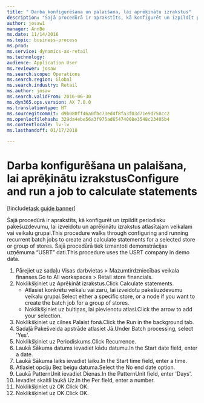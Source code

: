 ```yaml
--- 
title: " Darba konfigurēšana un palaišana, lai aprēķinātu izrakstus"
description: "Šajā procedūrā ir aprakstīts, kā konfigurēt un izpildīt periodisku pakešuzdevumu, lai izveidotu un aprēķinātu izrakstus atlasītajam veikalam vai veikalu grupai."
author: josaw1
manager: AnnBe
ms.date: 11/14/2016
ms.topic: business-process
ms.prod: 
ms.service: dynamics-ax-retail
ms.technology: 
audience: Application User
ms.reviewer: josaw
ms.search.scope: Operations
ms.search.region: Global
ms.search.industry: Retail
ms.author: josaw
ms.search.validFrom: 2016-06-30
ms.dyn365.ops.version: AX 7.0.0
ms.translationtype: HT
ms.sourcegitcommit: d9b080ff46a0fbc73ed4f8fa3f03d71e9d758cc2
ms.openlocfilehash: 329da4ebe56a3f975ad65474068e3548c23405b4
ms.contentlocale: lv-lv
ms.lasthandoff: 01/17/2018

---
```

# <a name="configure-and-run-a-job-to-calculate-statements"></a><span data-ttu-id="470ec-103"> Darba konfigurēšana un palaišana, lai aprēķinātu izrakstus</span><span class="sxs-lookup"><span data-stu-id="470ec-103">Configure and run a job to calculate statements</span></span>

[!include[task guide banner](../includes/task-guide-banner.md)]

<span data-ttu-id="470ec-104">Šajā procedūrā ir aprakstīts, kā konfigurēt un izpildīt periodisku pakešuzdevumu, lai izveidotu un aprēķinātu izrakstus atlasītajam veikalam vai veikalu grupai.</span><span class="sxs-lookup"><span data-stu-id="470ec-104">This procedure walks through configuring and running recurrent batch jobs to create and calculate statements for a selected store or group of stores.</span></span> <span data-ttu-id="470ec-105">Šajā procedūrā tiek izmantoti demonstrācijas uzņēmuma “USRT” dati.</span><span class="sxs-lookup"><span data-stu-id="470ec-105">This procedure uses the USRT company in demo data.</span></span>

1. <span data-ttu-id="470ec-106">Pārejiet uz sadaļu Visas darbvietas > Mazumtirdzniecības veikala finanses.</span><span class="sxs-lookup"><span data-stu-id="470ec-106">Go to All workspaces > Retail store financials.</span></span>
2. <span data-ttu-id="470ec-107">Noklikšķiniet uz Aprēķināt izrakstus.</span><span class="sxs-lookup"><span data-stu-id="470ec-107">Click Calculate statements.</span></span>
    * <span data-ttu-id="470ec-108">Atlasiet konkrētu veikalu vai zaru, lai izveidotu pakešuzdevumu veikalu grupai.</span><span class="sxs-lookup"><span data-stu-id="470ec-108">Select either a specific store, or a node if you want to create the batch job for a group of stores.</span></span>  
    * <span data-ttu-id="470ec-109">Noklikšķiniet uz bultiņas, lai pievienotu atlasi.</span><span class="sxs-lookup"><span data-stu-id="470ec-109">Click the arrow to add your selection.</span></span>  
3. <span data-ttu-id="470ec-110">Noklikšķiniet uz cilnes Palaist fonā.</span><span class="sxs-lookup"><span data-stu-id="470ec-110">Click the Run in the background tab.</span></span>
4. <span data-ttu-id="470ec-111">Sadaļā Pakešveida apstrāde atlasiet Jā.</span><span class="sxs-lookup"><span data-stu-id="470ec-111">Under Batch processing, select 'Yes'.</span></span>
5. <span data-ttu-id="470ec-112">Noklikšķiniet uz Periodiskums.</span><span class="sxs-lookup"><span data-stu-id="470ec-112">Click Recurrence.</span></span>
6. <span data-ttu-id="470ec-113">Laukā Sākuma datums ievadiet kādu datumu.</span><span class="sxs-lookup"><span data-stu-id="470ec-113">In the Start date field, enter a date.</span></span>
7. <span data-ttu-id="470ec-114">Laukā Sākuma laiks ievadiet laiku.</span><span class="sxs-lookup"><span data-stu-id="470ec-114">In the Start time field, enter a time.</span></span>
8. <span data-ttu-id="470ec-115">Atlasiet opciju Bez beigu datuma.</span><span class="sxs-lookup"><span data-stu-id="470ec-115">Select the No end date option.</span></span>
9. <span data-ttu-id="470ec-116">Laukā PatternUnit ievadiet Dienas.</span><span class="sxs-lookup"><span data-stu-id="470ec-116">In the PatternUnit field, enter 'Days'.</span></span>
10. <span data-ttu-id="470ec-117">Ievadiet skaitli laukā Uz.</span><span class="sxs-lookup"><span data-stu-id="470ec-117">In the Per field, enter a number.</span></span>
11. <span data-ttu-id="470ec-118">Noklikšķiniet uz OK.</span><span class="sxs-lookup"><span data-stu-id="470ec-118">Click OK.</span></span>
12. <span data-ttu-id="470ec-119">Noklikšķiniet uz OK.</span><span class="sxs-lookup"><span data-stu-id="470ec-119">Click OK.</span></span>


